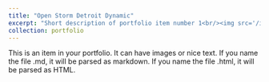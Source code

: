 ```yaml
---
title: "Open Storm Detroit Dynamic"
excerpt: "Short description of portfolio item number 1<br/><img src='/images/500x300.png'>"
collection: portfolio
---
```


This is an item in your portfolio. It can have images or nice text. If you name the file .md, it will be parsed as markdown. If you name the file .html, it will be parsed as HTML. 
